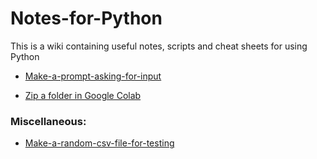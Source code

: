 # Notes-for-Python
This is a wiki containing useful notes, scripts and cheat sheets for using Python

* [Make-a-prompt-asking-for-input](https://github.com/tvs-dk/Notes-for-Python/wiki/Make-a-prompt-asking-for-input)

* [Zip a folder in Google Colab](https://github.com/tvs-dk/Notes-for-Python/wiki/Zip-a-folder-in-Google-Colab)


### Miscellaneous: 
* [Make-a-random-csv-file-for-testing](https://github.com/tvs-dk/Notes-for-Python/wiki/Make-a-random-csv-file-for-testing)
